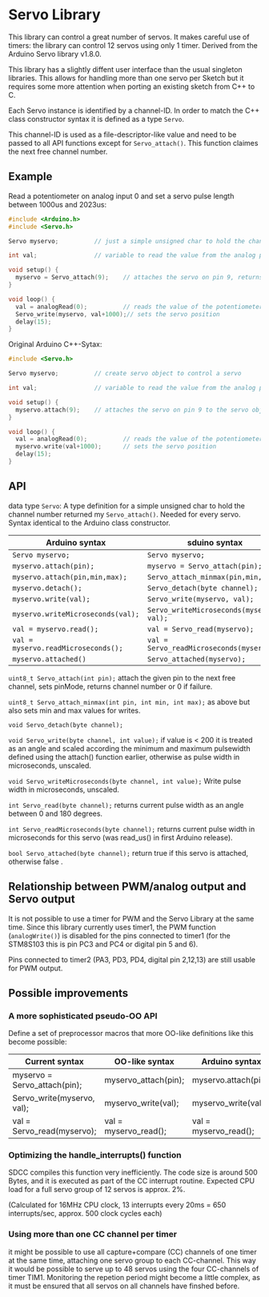 # Servo Library

This library can control a great number of servos. It makes careful use
of timers: the library can control 12 servos using only 1 timer.
Derived from the Arduino Servo library v1.8.0.


This library has a slightly diffent user interface than the usual singleton
libraries. This allows for handling more than one servo per Sketch but it
requires some more attention when porting an existing sketch from C++ to C.

Each Servo instance is identified by a channel-ID. In order to match the C++
class constructor syntax it is defined as a type `Servo`.

This channel-ID is used as a file-descriptor-like value and need to be
passed to all API functions except for `Servo_attach()`. This function
claimes the next free channel number.

## Example

Read a potentiometer on analog input 0 and set a servo pulse length between
1000us and 2023us:
```c
#include <Arduino.h>
#include <Servo.h>

Servo myservo;          // just a simple unsigned char to hold the channel-ID

int val;                // variable to read the value from the analog pin

void setup() {
  myservo = Servo_attach(9);    // attaches the servo on pin 9, returns channel-ID
}

void loop() {
  val = analogRead(0);          // reads the value of the potentiometer
  Servo_write(myservo, val+1000);// sets the servo position
  delay(15);
}
```


Original Arduino C++-Sytax:
```c
#include <Servo.h>

Servo myservo;          // create servo object to control a servo

int val;                // variable to read the value from the analog pin

void setup() {
  myservo.attach(9);    // attaches the servo on pin 9 to the servo object
}

void loop() {
  val = analogRead(0);          // reads the value of the potentiometer
  myservo.write(val+1000);      // sets the servo position
  delay(15);
}

```



## API


data type `Servo`: A type definition for a simple unsigned char to hold the
channel number returned my `Servo_attach()`. Needed for every servo. Syntax
identical to the Arduino class constructor.

Arduino syntax			|sduino syntax
--------------------		|---------------------
`Servo myservo;`		|`Servo myservo;`
`myservo.attach(pin);`		|`myservo = Servo_attach(pin);`
`myservo.attach(pin,min,max);`	|`Servo_attach_minmax(pin,min,max);`
`myservo.detach();`		|`Servo_detach(byte channel);`
`myservo.write(val);`		|`Servo_write(myservo, val);`
`myservo.writeMicroseconds(val);`|`Servo_writeMicroseconds(myservo, val);`
`val = myservo.read();`		|`val = Servo_read(myservo);`
`val = myservo.readMicroseconds();`|`val = Servo_readMicroseconds(myservo);`
`myservo.attached()`		|`Servo_attached(myservo);`



`uint8_t Servo_attach(int pin);`
attach the given pin to the next free channel, sets pinMode, returns channel
number or 0 if failure.

`uint8_t Servo_attach_minmax(int pin, int min, int max);`
as above but also sets min and max values for writes. 

`void Servo_detach(byte channel);`

`void Servo_write(byte channel, int value);` if value is < 200 it is treated
as an angle and scaled according the minimum and maximum pulsewidth defined
using the attach() function earlier, otherwise as pulse width in
microseconds, unscaled.

`void Servo_writeMicroseconds(byte channel, int value);`
Write pulse width in microseconds, unscaled.

`int Servo_read(byte channel);`
returns current pulse width as an angle between 0 and 180 degrees.

`int Servo_readMicroseconds(byte channel);`
returns current pulse width in microseconds for this servo (was read_us() in
first Arduino release).

`bool Servo_attached(byte channel);`
return true if this servo is attached, otherwise false .


## Relationship between PWM/analog output and Servo output

It is not possible to use a timer for PWM and the Servo Library at the same
time. Since this library currently uses timer1, the PWM function
(`analogWrite()`) is disabled for the pins connected to timer1 (for the
STM8S103 this is pin PC3 and PC4 or digital pin 5 and 6).

Pins connected to timer2 (PA3, PD3, PD4, digital pin 2,12,13) are still
usable for PWM output.




## Possible improvements


### A more sophisticated pseudo-OO API

Define a set of preprocessor macros that more OO-like definitions like this
become possible:

Current syntax			|OO-like syntax		|Arduino syntax
--------------------		|---------------------	|--------------
myservo = Servo_attach(pin);	|myservo_attach(pin);	|myservo.attach(pin);
Servo_write(myservo, val);	|myservo_write(val);	|myservo_write(val);
val = Servo_read(myservo);	|val = myservo_read();	|val = myservo_read();


### Optimizing the handle_interrupts() function

SDCC compiles this function very inefficiently. The code size is around 500
Bytes, and it is executed as part of the CC interrupt routine. Expected CPU
load for a full servo group of 12 servos is approx. 2%.

(Calculated for 16MHz CPU clock, 13 interrupts every 20ms = 650
interrupts/sec, approx. 500 clock cycles each)


### Using more than one CC channel per timer

it might be possible to use all capture+compare (CC) channels of one timer
at the same time, attaching one servo group to each CC-channel. This way it
would be possible to serve up to 48 servos using the four CC-channels of
timer TIM1. Monitoring the repetion period might become a little complex, as
it must be ensured that all servos on all channels have finshed before.



